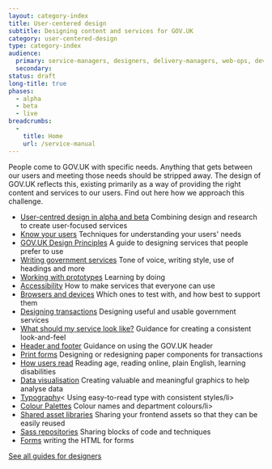 ```yaml
---
layout: category-index
title: User-centered design
subtitle: Designing content and services for GOV.UK
category: user-centered-design
type: category-index
audience:
  primary: service-managers, designers, delivery-managers, web-ops, developers, tech-archs, performance-analysts, user-researchers, qa, content-designers
  secondary:
status: draft
long-title: true
phases:
  - alpha
  - beta
  - live
breadcrumbs:
  -
    title: Home
    url: /service-manual
---
```


People come to GOV.UK with specific needs. Anything that gets between our users and meeting those needs should be stripped away. The design of GOV.UK reflects this, existing primarily as a way of providing the right content and services to our users. Find out here how we approach this challenge.

<ul class="link-list">
  <li><a href="/service-manual/user-centered-design/user-centered-design-alpha-beta">User-centred design in alpha and beta</a> Combining design and research to create user-focused services</li>
  <li><a href="/service-manual/user-centered-design/know-your-users">Know your users</a> Techniques for understanding your users' needs</li>
  <li><a href="https://www.gov.uk/designprinciples">GOV.UK Design Principles</a>  A guide to designing services that people prefer to use</li>
  <li><a href="/service-manual/user-centered-design/writing-government-services">Writing government services</a> Tone of voice, writing style, use of headings and more</li>
  <li><a href="/service-manual/user-centered-design/working-with-prototypes">Working with prototypes</a> Learning by doing</li>
  <li><a href="/service-manual/user-centered-design/accessibility">Accessibility</a> How to make services that everyone can use</li>
  <li><a href="/service-manual/user-centered-design/browsers-and-devices">Browsers and devices</a> Which ones to test with, and how best to support them</li>
  <li><a href="/service-manual/user-centered-design/resources/writing-for-transactions">Designing transactions</a> Designing useful and usable government services</li>
  <li><a href="/service-manual/user-centered-design/what-should-service-look-like">What should my service look like?</a> Guidance for creating a consistent look-and-feel</li>
  <li><a href="/service-manual/user-centered-design/resources/header-footer">Header and footer</a> Guidance on using the GOV.UK header</li>
  <li><a href="/service-manual/user-centered-design/print-forms">Print forms</a> Designing or redesigning paper components for transactions</li>
  <li><a href="/service-manual/user-centered-design/how-users-read">How users read</a> Reading age, reading online, plain English, learning disabilities</li>
  <li><a href="/service-manual/user-centered-design/data-visualisation">Data visualisation</a> Creating valuable and meaningful graphics to help analyse data</li>
  <li><a href="/service-manual/user-centered-design/resources/typography">Typography</a>< Using easy-to-read type with consistent styles/li>
  <li><a href="/service-manual/user-centered-design/resources/colour-palettes">Colour Palettes</a> Colour names and department colours/li>
  <li><a href="/service-manual/user-centered-design/resources/shared-asset-libraries">Shared asset libraries</a> Sharing your frontend assets so that they can be easily reused</li>
  <li><a href="/service-manual/user-centered-design/resources/sass-repositories">Sass repositories</a> Sharing blocks of code and techniques</li>
  <li><a href="/service-manual/user-centered-design/resources/forms">Forms</a> writing the HTML for forms</li>
</ul>

[See all guides for designers](/service-manual/designers)
